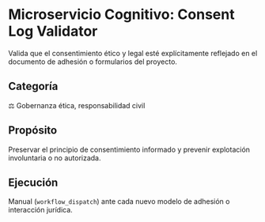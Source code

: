 
# Microservicio Cognitivo: Consent Log Validator

Valida que el consentimiento ético y legal esté explícitamente reflejado en el documento de adhesión o formularios del proyecto.

## Categoría
⚖️ Gobernanza ética, responsabilidad civil

## Propósito
Preservar el principio de consentimiento informado y prevenir explotación involuntaria o no autorizada.

## Ejecución
Manual (`workflow_dispatch`) ante cada nuevo modelo de adhesión o interacción jurídica.
